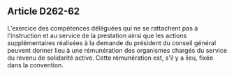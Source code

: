 ## Article D262-62

L'exercice des compétences déléguées qui ne se rattachent pas à l'instruction et au service de la prestation
ainsi que les actions supplémentaires réalisées à la demande du président du conseil général peuvent donner
lieu à une rémunération des organismes chargés du service du revenu de solidarité active. Cette rémunération
est, s'il y a lieu, fixée dans la convention.

